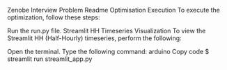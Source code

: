 Zenobe Interview Problem Readme
Optimisation Execution
To execute the optimization, follow these steps:

Run the run.py file.
Streamlit HH Timeseries Visualization
To view the Streamlit HH (Half-Hourly) timeseries, perform the following:

Open the terminal.
Type the following command:
arduino
Copy code
$ streamlit run streamlit_app.py


